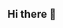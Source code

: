 ## Hi there 👋

<!--
**tizianbrndi/tizianbrndi** is a ✨ _special_ ✨ repository because its `README.md` (this file) appears on your GitHub profile.

Here are some ideas to get you started:

- 🔭 I’m currently working on my Bachelor in SE.
- 🌱 I’m currently learning Java and Python.
- 👯 I’m looking to collaborate on amateure projects.
- 🤔 I’m looking for help with Java and Python.
- 💬 Ask me about anything, you will see if u get an answer haha.
- 📫 How to reach me: ...
- 😄 Pronouns: he/him
- ⚡ Fun fact: freestyle cook, photograph
-->
